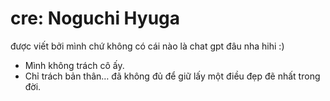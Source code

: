 # cre: Noguchi Hyuga
được viết bởi mình chứ không có cái nào là chat gpt đâu nha hihi :)


- Mình không trách cô ấy.
- Chỉ trách bản thân… đã không đủ để giữ lấy một điều đẹp đẽ nhất trong đời.
